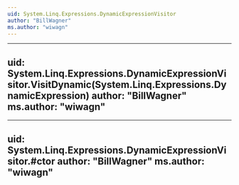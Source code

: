 ```yaml
---
uid: System.Linq.Expressions.DynamicExpressionVisitor
author: "BillWagner"
ms.author: "wiwagn"
---
```


---
uid: System.Linq.Expressions.DynamicExpressionVisitor.VisitDynamic(System.Linq.Expressions.DynamicExpression)
author: "BillWagner"
ms.author: "wiwagn"
---

---
uid: System.Linq.Expressions.DynamicExpressionVisitor.#ctor
author: "BillWagner"
ms.author: "wiwagn"
---
